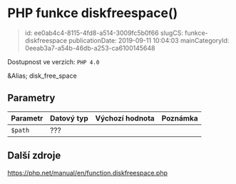 PHP funkce diskfreespace()
================================

> id: ee0ab4c4-8115-4fd8-a514-3009fc5b0f66
> slugCS: funkce-diskfreespace
> publicationDate: 2019-09-11 10:04:03
> mainCategoryId: 0eeab3a7-a54b-46db-a253-ca6100145648

Dostupnost ve verzích: `PHP 4.0`

&Alias; <function>disk_free_space</function>


Parametry
--------------

| Parametr | Datový typ | Výchozí hodnota | Poznámka |
|-----|-----|-----|-----|
| `$path` | ??? |  |  |


Další zdroje
------------

https://php.net/manual/en/function.diskfreespace.php
